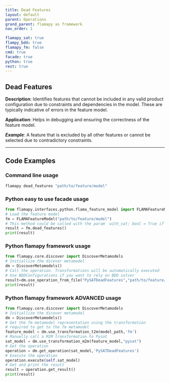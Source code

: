 ```yaml
---
title: Dead Features
layout: default
parent: Operations
grand_parent: flamapy as framework
nav_order: 1

flamapy_sat: true
flampy_bdd: true
flamapy_fm: false
cmd: true
facade: true
python: true
rest: true
---
```

## Dead Features

**Description**: 
Identifies features that cannot be included in any valid product configuration due to constraints and dependencies in the model. These are typically indicative of errors in the feature model.

**Application**: 
Helps in debugging and ensuring the correctness of the feature model.

***Example***: 
A feature that is excluded by all other features or cannot be selected due to contradictory constraints.

---
## Code Examples

### Command line usage
```bash
flamapy dead_features "path/to/feature/model"
```

### Python easy to use facade usage
```python
from flamapy.interfaces.python.flama_feature_model import FLAMAFeatureModel
# Load the feature model
fm = FLAMAFeatureModel("path/to/feature/model")
# This method could be called with the param  with_sat: bool = True if you want to force pysat (useful for WASM enviroments) 
result = fm.dead_features() 
print(result)
```

### Python flamapy framework usage
```python
from flamapy.core.discover import DiscoverMetamodels
# Initiallize the dicover metamodel
dm = DiscoverMetamodels()
# Call the operation. Transformations will be automatically executed
# Use BDDConfigurations if you want to rely on BDD solver
result=dm.use_operation_from_file("PySATDeadFeatures","path/to/feature/model")
print(result)
```
### Python flamapy framework **ADVANCED** usage
```python
from flamapy.core.discover import DiscoverMetamodels
# Initiallize the dicover metamodel
dm = DiscoverMetamodels()
# Get the fm metamodel representation using the transformation 
# required to get to the fm metamodel
feature_model = dm.use_transformation_t2m(model_path,'fm') 
# Manuelly call a M2M transformation to Pysat
sat_model = dm.use_transformation_m2m(feature_model,"pysat")
# Get the operation
operation = dm.get_operation(sat_model,'PySATDeadFeatures')
# Execute the operation
operation.execute(self.sat_model)
# Get and print the result
result = operation.get_result()
print(result)
```
